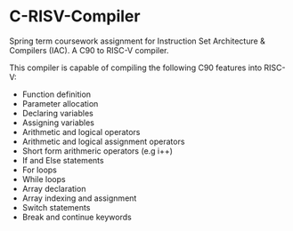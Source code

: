 # C-RISV-Compiler
Spring term coursework assignment for Instruction Set Architecture &amp; Compilers (IAC). A C90 to RISC-V compiler.

This compiler is capable of compiling the following C90 features into RISC-V:

- Function definition
- Parameter allocation
- Declaring variables
- Assigning variables
- Arithmetic and logical operators
- Arithmetic and logical assignment operators
- Short form arithmeric operators (e.g i++)
- If and Else statements
- For loops
- While loops
- Array declaration
- Array indexing and assignment
- Switch statements
- Break and continue keywords
